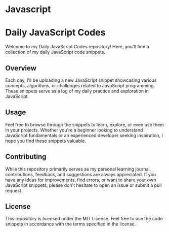 # Javascript

# Daily JavaScript Codes

Welcome to my Daily JavaScript Codes repository! Here, you'll find a collection of my daily JavaScript code snippets.

## Overview

Each day, I'll be uploading a new JavaScript snippet showcasing various concepts, algorithms, or challenges related to JavaScript programming. These snippets serve as a log of my daily practice and exploration in JavaScript.

## Usage

Feel free to browse through the snippets to learn, explore, or even use them in your projects. Whether you're a beginner looking to understand JavaScript fundamentals or an experienced developer seeking inspiration, I hope you find these snippets valuable.

## Contributing

While this repository primarily serves as my personal learning journal, contributions, feedback, and suggestions are always appreciated. If you have any ideas for improvements, find errors, or want to share your own JavaScript snippets, please don't hesitate to open an issue or submit a pull request.

## License

This repository is licensed under the MIT License. Feel free to use the code snippets in accordance with the terms specified in the license.
